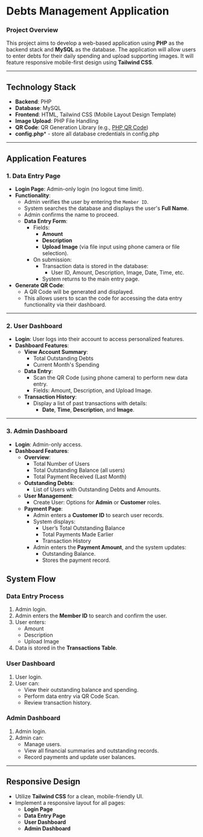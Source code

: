 # **Debts Management Application**  
### **Project Overview**  
This project aims to develop a web-based application using **PHP** as the backend stack and **MySQL** as the database. The application will allow users to enter debts for their daily spending and upload supporting images. It will feature responsive mobile-first design using **Tailwind CSS**.

---

## **Technology Stack**  
- **Backend**: PHP  
- **Database**: MySQL  
- **Frontend**: HTML, Tailwind CSS (Mobile Layout Design Template)  
- **Image Upload**: PHP File Handling  
- **QR Code**: QR Generation Library (e.g., [PHP QR Code](https://sourceforge.net/projects/phpqrcode/))  
- **config.php*** - store all database credentials in config.php

---

## **Application Features**  

### **1. Data Entry Page**  
- **Login Page**: Admin-only login (no logout time limit).  
- **Functionality**:  
    - Admin verifies the user by entering the `Member ID`.  
    - System searches the database and displays the user's **Full Name**.  
    - Admin confirms the name to proceed.  
    - **Data Entry Form**:  
        - Fields:  
            - **Amount**  
            - **Description**  
            - **Upload Image** (via file input using phone camera or file selection).  
        - On submission:  
            - Transaction data is stored in the database:  
                - User ID, Amount, Description, Image, Date, Time, etc.  
            - System returns to the main entry page.  
- **Generate QR Code**:  
    - A QR Code will be generated and displayed.  
    - This allows users to scan the code for accessing the data entry functionality via their dashboard.  

---

### **2. User Dashboard**  
- **Login**: User logs into their account to access personalized features.  
- **Dashboard Features**:  
    - **View Account Summary**:  
        - Total Outstanding Debts  
        - Current Month's Spending  
    - **Data Entry**:  
        - Scan the QR Code (using phone camera) to perform new data entry.  
        - Fields: Amount, Description, and Upload Image.  
    - **Transaction History**:  
        - Display a list of past transactions with details:  
            - **Date**, **Time**, **Description**, and **Image**.  

---

### **3. Admin Dashboard**  
- **Login**: Admin-only access.  
- **Dashboard Features**:  
    - **Overview**:  
        - Total Number of Users  
        - Total Outstanding Balance (all users)  
        - Total Payment Received (Last Month)  
    - **Outstanding Debts**:  
        - List of Users with Outstanding Debts and Amounts.  
    - **User Management**:  
        - Create User: Options for **Admin** or **Customer** roles.  
    - **Payment Page**:  
        - Admin enters a **Customer ID** to search user records.  
        - System displays:  
            - User’s Total Outstanding Balance  
            - Total Payments Made Earlier  
            - Transaction History  
        - Admin enters the **Payment Amount**, and the system updates:  
            - Outstanding Balance.  
            - Stores the payment record.  





## **System Flow**  

### **Data Entry Process**  
1. Admin login.  
2. Admin enters the **Member ID** to search and confirm the user.  
3. User enters:  
   - Amount  
   - Description  
   - Upload Image  
4. Data is stored in the **Transactions Table**.  

### **User Dashboard**  
1. User login.  
2. User can:  
   - View their outstanding balance and spending.  
   - Perform data entry via QR Code Scan.  
   - Review transaction history.  

### **Admin Dashboard**  
1. Admin login.  
2. Admin can:  
   - Manage users.  
   - View all financial summaries and outstanding records.  
   - Record payments and update user balances.  

---

## **Responsive Design**  
- Utilize **Tailwind CSS** for a clean, mobile-friendly UI.  
- Implement a responsive layout for all pages:  
    - **Login Page**  
    - **Data Entry Page**  
    - **User Dashboard**  
    - **Admin Dashboard**  


